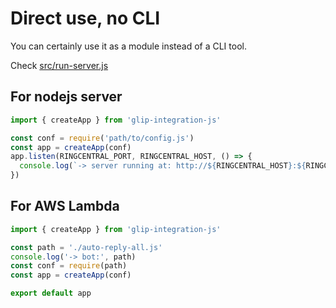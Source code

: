 # Direct use, no CLI

You can certainly use it as a module instead of a CLI tool.

Check [src/run-server.js](../src/run-server.js)

## For nodejs server

```js
import { createApp } from 'glip-integration-js'

const conf = require('path/to/config.js')
const app = createApp(conf)
app.listen(RINGCENTRAL_PORT, RINGCENTRAL_HOST, () => {
  console.log(`-> server running at: http://${RINGCENTRAL_HOST}:${RINGCENTRAL_PORT}`)
})
```

## For AWS Lambda

```js
import { createApp } from 'glip-integration-js'

const path = './auto-reply-all.js'
console.log('-> bot:', path)
const conf = require(path)
const app = createApp(conf)

export default app

```

